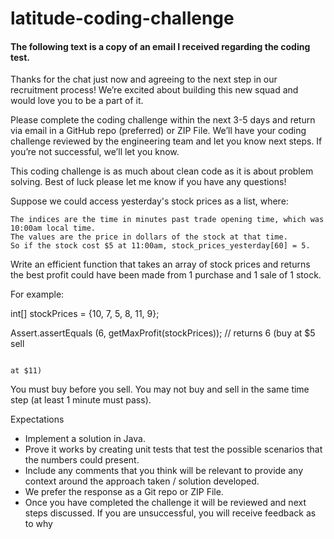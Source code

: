 # latitude-coding-challenge

#### The following text is a copy of an email I received regarding the coding test.

Thanks for the chat just now and agreeing to the next step in our recruitment process! We’re excited about building this new squad and would love you to be a part of it. 

Please complete the coding challenge within the next 3-5 days and return via email in a GitHub repo (preferred) or ZIP File. We’ll have your coding challenge reviewed by the engineering team and let you know next steps. If you’re not successful, we’ll let you know.

This coding challenge is as much about clean code as it is about problem solving. Best of luck please let me know if you have any questions!

Suppose we could access yesterday's stock prices as a list, where:

    The indices are the time in minutes past trade opening time, which was 10:00am local time.
    The values are the price in dollars of the stock at that time.
    So if the stock cost $5 at 11:00am, stock_prices_yesterday[60] = 5.

Write an efficient function that takes an array of stock prices and returns the best profit could have been made from 1 purchase and 1 sale of 1 stock.

For example:

int[] stockPrices = {10, 7, 5, 8, 11, 9};

Assert.assertEquals (6, getMaxProfit(stockPrices)); // returns 6 (buy at $5 sell

                                                                                                                                                  at $11)

You must buy before you sell. You may not buy and sell in the same time step (at least 1 minute must pass).

Expectations

- Implement a solution in Java.
- Prove it works by creating unit tests that test the possible scenarios that the numbers could present.
- Include any comments that you think will be relevant to provide any context around the approach taken / solution developed.
- We prefer the response as a Git repo or ZIP File.
- Once you have completed the challenge it will be reviewed and next steps discussed. If you are unsuccessful, you will receive feedback as to why
